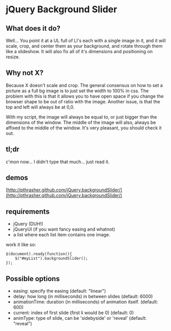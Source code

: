 jQuery Background Slider
========================

What does it do?
----------------

Well... You point it at a UL full of LI's each with a single image in it, and it will scale, crop, and center them as your background, and rotate through them like a slideshow. It will also fix all of it's dimensions and positioning on resize.

Why not X?
----------

Because X doesn't scale and crop. The general consensus on how to set a picture as a full bg image is to just set the width to 100% in css. The problem with this is that it allows you to have open space if you change the browser shape to be out of ratio with the image. Another issue, is that the top and left will always be at 0,0. 

With my script, the image will always be equal to, or just bigger than the dimensions of the window. The middle of the image will also, always be affixed to the middle of the window. It's very pleasant, you should check it out.

tl;dr
-----

c'mon now... I didn't type that much... just read it.


demos
-----
[http://pthrasher.github.com/jQuery.backgroundSlider/](http://pthrasher.github.com/jQuery.backgroundSlider/)


requirements
------------

* jQuery (DUH!)
* jQueryUI (if you want fancy easing and whatnot)
* a list where each list item contains one image.

work it like so:

	$(document).ready(function(){
		$("#myList").backgroundSlider();
	});



Possible options
----------------

* easing: specify the easing (default: "linear")
* delay: how long (in milliseconds) in between slides (default: 6000)
* animationTime: duration (in milliseconds) of animation itself. (default: 600)
* current: index of first slide (first li would be 0) (default: 0)
* animType: type of slide, can be 'sidebyside' or 'reveal' (default: "reveal")